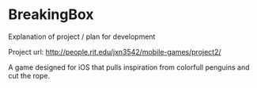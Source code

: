 BreakingBox
===========
Explanation of project / plan for development

Project url:
http://people.rit.edu/jxn3542/mobile-games/project2/

A game designed for iOS that pulls inspiration from colorfull penguins and cut
the rope.
